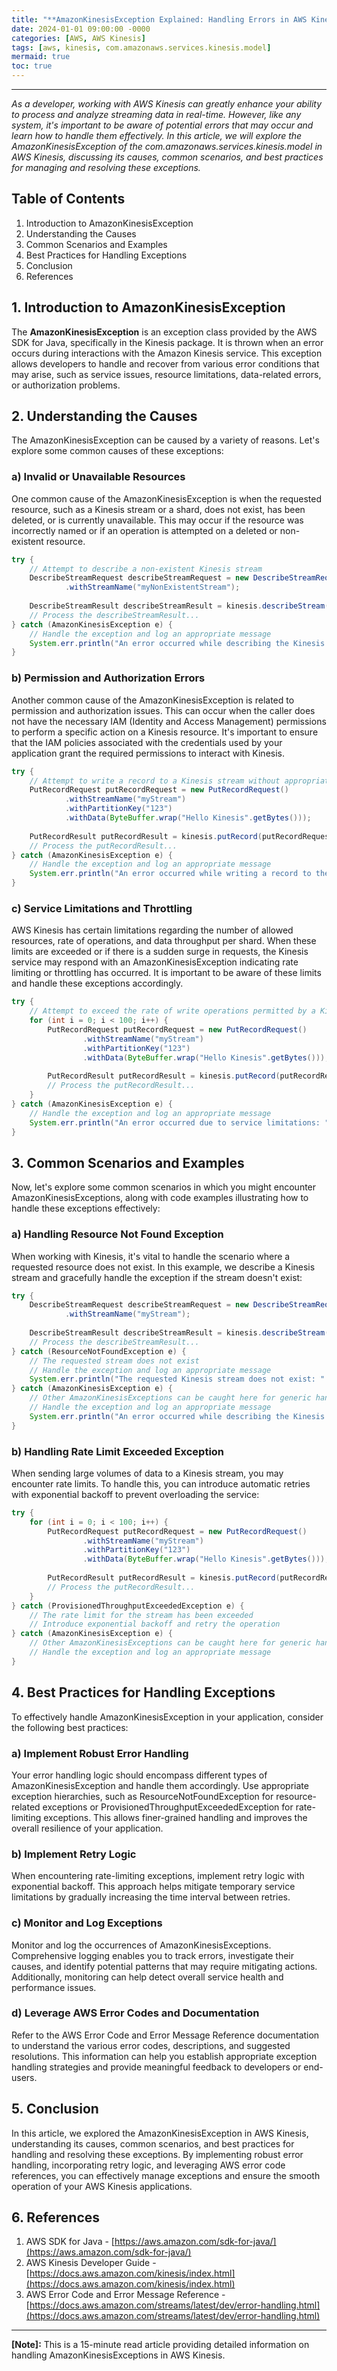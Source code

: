 ```yaml
---
title: "**AmazonKinesisException Explained: Handling Errors in AWS Kinesis**"
date: 2024-01-01 09:00:00 -0000
categories: [AWS, AWS Kinesis]
tags: [aws, kinesis, com.amazonaws.services.kinesis.model]
mermaid: true
toc: true
---
```



---

_As a developer, working with AWS Kinesis can greatly enhance your ability to process and analyze streaming data in real-time. However, like any system, it's important to be aware of potential errors that may occur and learn how to handle them effectively. In this article, we will explore the AmazonKinesisException of the com.amazonaws.services.kinesis.model in AWS Kinesis, discussing its causes, common scenarios, and best practices for managing and resolving these exceptions._

## **Table of Contents**

1. Introduction to AmazonKinesisException
2. Understanding the Causes
3. Common Scenarios and Examples
4. Best Practices for Handling Exceptions
5. Conclusion
6. References

## **1. Introduction to AmazonKinesisException**

The **AmazonKinesisException** is an exception class provided by the AWS SDK for Java, specifically in the Kinesis package. It is thrown when an error occurs during interactions with the Amazon Kinesis service. This exception allows developers to handle and recover from various error conditions that may arise, such as service issues, resource limitations, data-related errors, or authorization problems.

## **2. Understanding the Causes**

The AmazonKinesisException can be caused by a variety of reasons. Let's explore some common causes of these exceptions:

### a) Invalid or Unavailable Resources

One common cause of the AmazonKinesisException is when the requested resource, such as a Kinesis stream or a shard, does not exist, has been deleted, or is currently unavailable. This may occur if the resource was incorrectly named or if an operation is attempted on a deleted or non-existent resource.

```java
try {
    // Attempt to describe a non-existent Kinesis stream
    DescribeStreamRequest describeStreamRequest = new DescribeStreamRequest()
            .withStreamName("myNonExistentStream");
    
    DescribeStreamResult describeStreamResult = kinesis.describeStream(describeStreamRequest);
    // Process the describeStreamResult...
} catch (AmazonKinesisException e) {
    // Handle the exception and log an appropriate message
    System.err.println("An error occurred while describing the Kinesis stream: " + e.getMessage());
}
```

### b) Permission and Authorization Errors

Another common cause of the AmazonKinesisException is related to permission and authorization issues. This can occur when the caller does not have the necessary IAM (Identity and Access Management) permissions to perform a specific action on a Kinesis resource. It's important to ensure that the IAM policies associated with the credentials used by your application grant the required permissions to interact with Kinesis.

```java
try {
    // Attempt to write a record to a Kinesis stream without appropriate permissions
    PutRecordRequest putRecordRequest = new PutRecordRequest()
            .withStreamName("myStream")
            .withPartitionKey("123")
            .withData(ByteBuffer.wrap("Hello Kinesis".getBytes()));
    
    PutRecordResult putRecordResult = kinesis.putRecord(putRecordRequest);
    // Process the putRecordResult...
} catch (AmazonKinesisException e) {
    // Handle the exception and log an appropriate message
    System.err.println("An error occurred while writing a record to the Kinesis stream: " + e.getMessage());
}
```

### c) Service Limitations and Throttling

AWS Kinesis has certain limitations regarding the number of allowed resources, rate of operations, and data throughput per shard. When these limits are exceeded or if there is a sudden surge in requests, the Kinesis service may respond with an AmazonKinesisException indicating rate limiting or throttling has occurred. It is important to be aware of these limits and handle these exceptions accordingly.

```java
try {
    // Attempt to exceed the rate of write operations permitted by a Kinesis stream
    for (int i = 0; i < 100; i++) {
        PutRecordRequest putRecordRequest = new PutRecordRequest()
                .withStreamName("myStream")
                .withPartitionKey("123")
                .withData(ByteBuffer.wrap("Hello Kinesis".getBytes()));
        
        PutRecordResult putRecordResult = kinesis.putRecord(putRecordRequest);
        // Process the putRecordResult...
    }
} catch (AmazonKinesisException e) {
    // Handle the exception and log an appropriate message
    System.err.println("An error occurred due to service limitations: " + e.getMessage());
}
```

## **3. Common Scenarios and Examples**

Now, let's explore some common scenarios in which you might encounter AmazonKinesisExceptions, along with code examples illustrating how to handle these exceptions effectively:

### a) Handling Resource Not Found Exception

When working with Kinesis, it's vital to handle the scenario where a requested resource does not exist. In this example, we describe a Kinesis stream and gracefully handle the exception if the stream doesn't exist:

```java
try {
    DescribeStreamRequest describeStreamRequest = new DescribeStreamRequest()
            .withStreamName("myStream");
    
    DescribeStreamResult describeStreamResult = kinesis.describeStream(describeStreamRequest);
    // Process the describeStreamResult...
} catch (ResourceNotFoundException e) {
    // The requested stream does not exist
    // Handle the exception and log an appropriate message
    System.err.println("The requested Kinesis stream does not exist: " + e.getMessage());
} catch (AmazonKinesisException e) {
    // Other AmazonKinesisExceptions can be caught here for generic handling
    // Handle the exception and log an appropriate message
    System.err.println("An error occurred while describing the Kinesis stream: " + e.getMessage());
}
```

### b) Handling Rate Limit Exceeded Exception

When sending large volumes of data to a Kinesis stream, you may encounter rate limits. To handle this, you can introduce automatic retries with exponential backoff to prevent overloading the service:

```java
try {
    for (int i = 0; i < 100; i++) {
        PutRecordRequest putRecordRequest = new PutRecordRequest()
                .withStreamName("myStream")
                .withPartitionKey("123")
                .withData(ByteBuffer.wrap("Hello Kinesis".getBytes()));
        
        PutRecordResult putRecordResult = kinesis.putRecord(putRecordRequest);
        // Process the putRecordResult...
    }
} catch (ProvisionedThroughputExceededException e) {
    // The rate limit for the stream has been exceeded
    // Introduce exponential backoff and retry the operation
} catch (AmazonKinesisException e) {
    // Other AmazonKinesisExceptions can be caught here for generic handling
    // Handle the exception and log an appropriate message
}
```

## **4. Best Practices for Handling Exceptions**

To effectively handle AmazonKinesisException in your application, consider the following best practices:

### a) Implement Robust Error Handling

Your error handling logic should encompass different types of AmazonKinesisException and handle them accordingly. Use appropriate exception hierarchies, such as ResourceNotFoundException for resource-related exceptions or ProvisionedThroughputExceededException for rate-limiting exceptions. This allows finer-grained handling and improves the overall resilience of your application.

### b) Implement Retry Logic

When encountering rate-limiting exceptions, implement retry logic with exponential backoff. This approach helps mitigate temporary service limitations by gradually increasing the time interval between retries.

### c) Monitor and Log Exceptions

Monitor and log the occurrences of AmazonKinesisExceptions. Comprehensive logging enables you to track errors, investigate their causes, and identify potential patterns that may require mitigating actions. Additionally, monitoring can help detect overall service health and performance issues.

### d) Leverage AWS Error Codes and Documentation

Refer to the AWS Error Code and Error Message Reference documentation to understand the various error codes, descriptions, and suggested resolutions. This information can help you establish appropriate exception handling strategies and provide meaningful feedback to developers or end-users.

## **5. Conclusion**

In this article, we explored the AmazonKinesisException in AWS Kinesis, understanding its causes, common scenarios, and best practices for handling and resolving these exceptions. By implementing robust error handling, incorporating retry logic, and leveraging AWS error code references, you can effectively manage exceptions and ensure the smooth operation of your AWS Kinesis applications.

## **6. References**

1. AWS SDK for Java - [https://aws.amazon.com/sdk-for-java/](https://aws.amazon.com/sdk-for-java/)
2. AWS Kinesis Developer Guide - [https://docs.aws.amazon.com/kinesis/index.html](https://docs.aws.amazon.com/kinesis/index.html)
3. AWS Error Code and Error Message Reference - [https://docs.aws.amazon.com/streams/latest/dev/error-handling.html](https://docs.aws.amazon.com/streams/latest/dev/error-handling.html)

---

**[Note]:** This is a 15-minute read article providing detailed information on handling AmazonKinesisExceptions in AWS Kinesis.